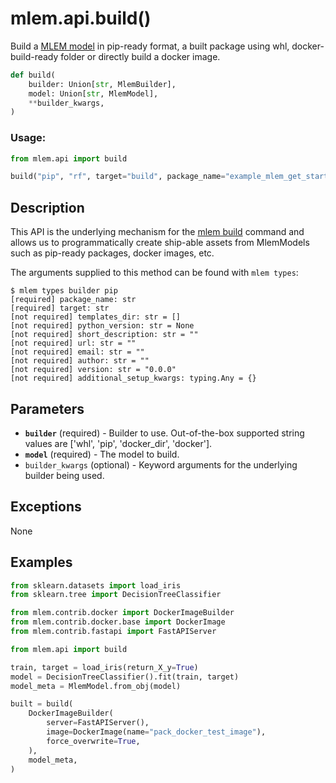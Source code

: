 # mlem.api.build()

Build a [MLEM model](/doc/user-guide/mlem-abcs#modeltype) in pip-ready format,
a built package using whl, docker-build-ready folder or directly build a docker
image.

```py
def build(
    builder: Union[str, MlemBuilder],
    model: Union[str, MlemModel],
    **builder_kwargs,
)
```

### Usage:

```py
from mlem.api import build

build("pip", "rf", target="build", package_name="example_mlem_get_started")
```

## Description

This API is the underlying mechanism for the
[mlem build](/doc/command-reference/build) command and allows us to
programmatically create ship-able assets from MlemModels such as pip-ready
packages, docker images, etc.

<admon type="tip">

The arguments supplied to this method can be found with `mlem types`:

```cli
$ mlem types builder pip
[required] package_name: str
[required] target: str
[not required] templates_dir: str = []
[not required] python_version: str = None
[not required] short_description: str = ""
[not required] url: str = ""
[not required] email: str = ""
[not required] author: str = ""
[not required] version: str = "0.0.0"
[not required] additional_setup_kwargs: typing.Any = {}
```

</admon>

## Parameters

- **`builder`** (required) - Builder to use. Out-of-the-box supported string
  values are ['whl', 'pip', 'docker_dir', 'docker'].
- **`model`** (required) - The model to build.
- `builder_kwargs` (optional) - Keyword arguments for the underlying builder
  being used.

## Exceptions

None

## Examples

```py
from sklearn.datasets import load_iris
from sklearn.tree import DecisionTreeClassifier

from mlem.contrib.docker import DockerImageBuilder
from mlem.contrib.docker.base import DockerImage
from mlem.contrib.fastapi import FastAPIServer

from mlem.api import build

train, target = load_iris(return_X_y=True)
model = DecisionTreeClassifier().fit(train, target)
model_meta = MlemModel.from_obj(model)

built = build(
    DockerImageBuilder(
        server=FastAPIServer(),
        image=DockerImage(name="pack_docker_test_image"),
        force_overwrite=True,
    ),
    model_meta,
)
```
